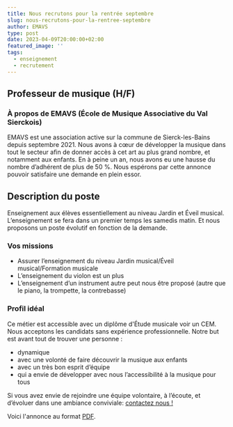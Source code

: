 ```yaml
---
title: Nous recrutons pour la rentrée septembre
slug: nous-recrutons-pour-la-rentree-septembre
author: EMAVS
type: post
date: 2023-04-09T20:00:00+02:00
featured_image: ''
tags:
  - enseignement
  - recrutement
---
```


## Professeur de musique (H/F)

### À propos de EMAVS (École de Musique Associative du Val Sierckois)

EMAVS est une association active sur la commune de Sierck-les-Bains depuis
septembre 2021. Nous avons à cœur de développer la musique dans tout le secteur
afin de donner accès à cet art au plus grand nombre, et notamment aux enfants.
En à peine un an, nous avons eu une hausse du nombre d’adhérent de plus de 50 %.
Nous espérons par cette annonce pouvoir satisfaire une demande en plein essor.

## Description du poste

Enseignement aux élèves essentiellement au niveau Jardin et Éveil musical.
L’enseignement se fera dans un premier temps les samedis matin. Et nous proposons
un poste évolutif en fonction de la demande.

### Vos missions

- Assurer l’enseignement du niveau Jardin musical/Éveil musical/Formation
musicale
- L’enseignement du violon est un plus
- L’enseignement d’un instrument autre peut nous être proposé (autre que le
piano, la trompette, la contrebasse)

### Profil idéal

Ce métier est accessible avec un diplôme d'Étude musicale voir un CEM.
Nous acceptons les candidats sans expérience professionnelle.
Notre but est avant tout de trouver une personne :

- dynamique
- avec une volonté de faire découvrir la musique aux enfants
- avec un très bon esprit d’équipe
- qui a envie de développer avec nous l’accessibilité à la musique pour tous

Si vous avez envie de rejoindre une équipe volontaire, à l’écoute, et
d’évoluer dans une ambiance conviviale: [contactez nous !](/contact)

Voici l'annonce au format [PDF](/files/blog/2023/04/professeur_de_musique_2023.pdf).

